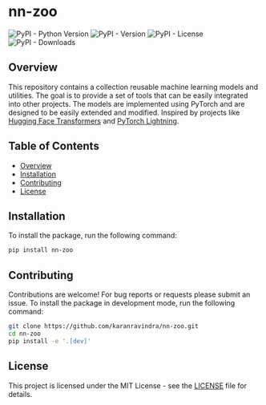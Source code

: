 # nn-zoo

![PyPI - Python Version](https://img.shields.io/pypi/pyversions/nn-zoo)
![PyPI - Version](https://img.shields.io/pypi/v/nn-zoo)
![PyPI - License](https://img.shields.io/pypi/l/nn-zoo)
![PyPI - Downloads](https://img.shields.io/pypi/dm/nn-zoo)

## Overview

This repository contains a collection reusable machine learning models and utilities. The goal is to provide a set of tools that can be easily integrated into other projects. The models are implemented using PyTorch and are designed to be easily extended and modified. Inspired by projects like [Hugging Face Transformers](https://github.com/huggingface/transformers) and [PyTorch Lightning](https://github.com/Lightning-AI/pytorch-lightning).

## Table of Contents

- [Overview](#overview)
- [Installation](#installation)
- [Contributing](#contributing)
- [License](#license)

## Installation

To install the package, run the following command:

```bash
pip install nn-zoo
```

## Contributing

Contributions are welcome! For bug reports or requests please submit an issue.
To install the package in development mode, run the following command:

```bash
git clone https://github.com/karanravindra/nn-zoo.git
cd nn-zoo
pip install -e '.[dev]'
```

## License

This project is licensed under the MIT License - see the [LICENSE](LICENSE) file for details.
